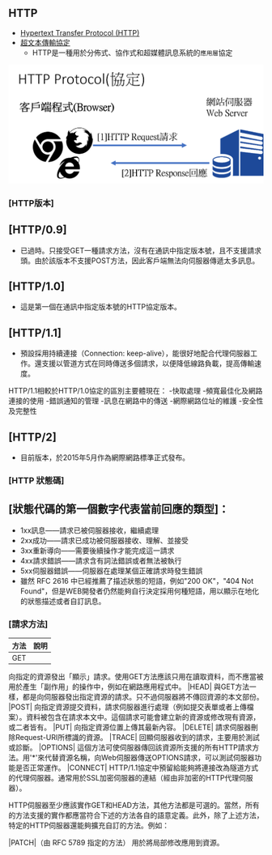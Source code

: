 ## HTTP

- [Hypertext Transfer Protocol (HTTP)](https://en.wikipedia.org/wiki/Hypertext_Transfer_Protocol)
- [超文本傳輸協定](https://zh.wikipedia.org/wiki/%E8%B6%85%E6%96%87%E6%9C%AC%E4%BC%A0%E8%BE%93%E5%8D%8F%E8%AE%AE)
  - HTTP是一種用於分佈式、協作式和超媒體訊息系統的`應用層`協定

![http](http.png)

### [HTTP版本]

## [HTTP/0.9] 
- 已過時。只接受GET一種請求方法，沒有在通訊中指定版本號，且不支援請求頭。由於該版本不支援POST方法，因此客戶端無法向伺服器傳遞太多訊息。

## [HTTP/1.0] 
- 這是第一個在通訊中指定版本號的HTTP協定版本。

## [HTTP/1.1]
- 預設採用持續連接（Connection: keep-alive），能很好地配合代理伺服器工作。還支援以管道方式在同時傳送多個請求，以便降低線路負載，提高傳輸速度。

HTTP/1.1相較於HTTP/1.0協定的區別主要體現在：
 -快取處理
 -頻寬最佳化及網路連接的使用
 -錯誤通知的管理
 -訊息在網路中的傳送
 -網際網路位址的維護
 -安全性及完整性
 
 ## [HTTP/2]
 - 目前版本，於2015年5月作為網際網路標準正式發布。
 

### [HTTP 狀態碼]


## [狀態代碼的第一個數字代表當前回應的類型]： 
- 1xx訊息——請求已被伺服器接收，繼續處理
- 2xx成功——請求已成功被伺服器接收、理解、並接受
- 3xx重新導向——需要後續操作才能完成這一請求
- 4xx請求錯誤——請求含有詞法錯誤或者無法被執行
- 5xx伺服器錯誤——伺服器在處理某個正確請求時發生錯誤
- 雖然 RFC 2616 中已經推薦了描述狀態的短語，例如"200 OK"，"404 Not Found"，但是WEB開發者仍然能夠自行決定採用何種短語，用以顯示在地化的狀態描述或者自訂訊息。

### [請求方法]
|方法 | 說明 |
| -------|  -------|
|GET|
向指定的資源發出「顯示」請求。使用GET方法應該只用在讀取資料，而不應當被用於產生「副作用」的操作中，例如在網路應用程式中。
|HEAD|
與GET方法一樣，都是向伺服器發出指定資源的請求。只不過伺服器將不傳回資源的本文部份。
|POST|
向指定資源提交資料，請求伺服器進行處理（例如提交表單或者上傳檔案）。資料被包含在請求本文中。這個請求可能會建立新的資源或修改現有資源，或二者皆有。
|PUT|
向指定資源位置上傳其最新內容。
|DELETE|
請求伺服器刪除Request-URI所標識的資源。
|TRACE|
回顯伺服器收到的請求，主要用於測試或診斷。
|OPTIONS|
這個方法可使伺服器傳回該資源所支援的所有HTTP請求方法。用'*'來代替資源名稱，向Web伺服器傳送OPTIONS請求，可以測試伺服器功能是否正常運作。
|CONNECT|
HTTP/1.1協定中預留給能夠將連接改為隧道方式的代理伺服器。通常用於SSL加密伺服器的連結（經由非加密的HTTP代理伺服器）。

HTTP伺服器至少應該實作GET和HEAD方法，其他方法都是可選的。當然，所有的方法支援的實作都應當符合下述的方法各自的語意定義。此外，除了上述方法，特定的HTTP伺服器還能夠擴充自訂的方法。例如：

|PATCH|（由 RFC 5789 指定的方法）
用於將局部修改應用到資源。
